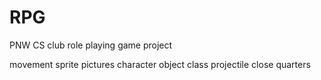 # RPG
PNW CS club role playing game project

movement
sprite pictures
character object class
projectile
close quarters
